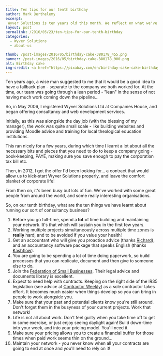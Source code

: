 ```yaml
---
title: Ten tips for our tenth birthday
author: Mark Berthelemy
excerpt:
 Wyver Solutions is ten years old this month. We reflect on what we've learnt over the past decade.
layout: post
permalink: /2016/05/23/ten-tips-for-our-tenth-birthday
categories:
  - Wyver Solutions
  - about-us

thumb: /post-images/2016/05/birthday-cake-380178_455.png
banner: /post-images/2016/05/birthday-cake-380178_900.png
alt: Birthday cake
img-credit: <a href="https://pixabay.com/en/birthday-cake-cake-birthday-380178/" target="_blank">Pixabay</a>
---
```

Ten years ago, a wise man suggested to me that it would be a good idea to have a fallback plan - separate to the company we both worked for. At the time, our team was going through a lean period - "lean" in the sense of not having much work coming down the pipeline...

So, in May 2006, I registered Wyver Solutions Ltd at Companies House, and began offering consultancy and web development services.

Initially, as this was alongside the day job (with the blessing of my manager), the work was quite small scale - like building websites and providing Moodle advice and training for local theological education institutions.

This ran nicely for a few years, during which time I learnt a lot about all the necessary bits and pieces that you need to do to keep a company going - book-keeping, PAYE, making sure you save enough to pay the corporation tax bill etc.

Then, in 2012, I got the offer I'd been looking for... a contract that would allow us to kick-start Wyver Solutions properly, and leave the comfort blanket of corporate life!

From then on, it's been busy but lots of fun. We've worked with some great people from around the world, and some really interesting organisations.

So, on our tenth birthday, what are the ten things we have learnt about running our sort of consultancy business?

1. Before you go full-time, spend a **lot** of time building and maintaining your network. It's that which will sustain you in the first few years.
2. Working multiple projects simultaneously across multiple time zones is **really** hard, and to be avoided if you value your health!
3. Get an accountant who will give you proactice advice (thanks <a href="http://www.nrbaccountancy.com/" target="_blank">Richard</a>), and an accountancy software package that speaks English (thanks <a href="https://www.kashflow.com/" target="_blank">Kashflow</a>).
4. You are going to be spending a lot of time doing paperwork, so build processes that you can replicate, document and then give to someone else to do.
5. Join the <a href="http://www.fsb.org.uk/" target="_blank">Federation of Small Businesses</a>. Their legal advice and documents library is excellent.
6. Expect to need help with contracts. Keeping on the right side of the IR35 legislation (see advice at <a href="http://www.contractorweekly.com/ir35" target="_blank">Contractor Weekly</a>) as a sole contractor takes effort. It becomes much easier when things develop so you can bring in people to work alongside you.
7. Make sure that your past and potential clients know you're still around. Don't forget them in the busyness of your current projects. Work that network!
8. Life is not all about work. Don't feel guilty when you take time off to get in some exercise, or just enjoy seeing daylight again! Build down-time into your week, and into your pricing model. You'll need it.
9. Make sure your pricing allows you to create a financial buffer for those times when paid work seems thin on the ground...
10. Maintain your network - you never know when all your contracts are going to end at once and you'll need to rely on it!
